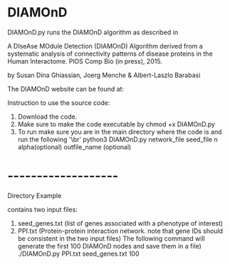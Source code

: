 # DIAMOnD

DIAMOnD.py runs the DIAMOnD algorithm as described in
 
 A DIseAse MOdule Detection (DIAMOnD) Algorithm derived from a
 systematic analysis of connectivity patterns of disease proteins in
 the Human Interactome. PlOS Comp Bio (in press), 2015.

by Susan Dina Ghiassian, Joerg Menche & Albert-Laszlo Barabasi

The DIAMOnD website can be found at: 

Instruction to use the source code:
1. Download the code.
2. Make sure to make the code executable by chmod +x DIAMOnD.py
3. To run make sure you are in the main directory where the code is and run the following '\br'
python3 DIAMOnD.py network_file seed_file n alpha(optional) outfile_name (optional)

# -------------------

Directory Example

contains two input files:
1. seed_genes.txt (list of genes associated with a phenotype of interest) 
2. PPI.txt (Protein-protein interaction network. note that gene IDs should be consistent in the two input files)
The following command will generate the first 100 DIAMOnD nodes and save them in a file)
./DIAMOnD.py PPI.txt seed_genes.txt 100 


